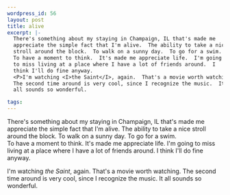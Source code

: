 ```yaml
--- 
wordpress_id: 56
layout: post
title: alive
excerpt: |-
  There's something about my staying in Champaign, IL that's made me 
  appreciate the simple fact that I'm alive.  The ability to take a nice
  stroll around the block.  To walk on a sunny day.  To go for a swim.  
  To have a moment to think.  It's made me appreciate life.  I'm going 
  to miss living at a place where I have a lot of friends around.  I
  think I'll do fine anyway.
  <P>I'm watching <I>the Saint</I>, again.  That's a movie worth watching.  
  The second time around is very cool, since I recognize the music.  It
  all sounds so wonderful.

tags: 
---
```


There's something about my staying in Champaign, IL that's made me 
appreciate the simple fact that I'm alive.  The ability to take a nice
stroll around the block.  To walk on a sunny day.  To go for a swim.  
To have a moment to think.  It's made me appreciate life.  I'm going 
to miss living at a place where I have a lot of friends around.  I
think I'll do fine anyway.
<P>I'm watching <I>the Saint</I>, again.  That's a movie worth watching.  
The second time around is very cool, since I recognize the music.  It
all sounds so wonderful.
